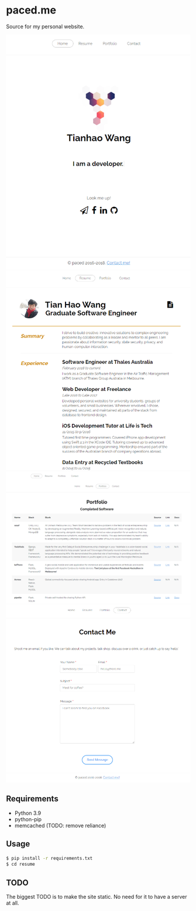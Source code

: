 # paced.me

Source for my personal website.

![](screenshots/index.png)
![](screenshots/cv.png)
![](screenshots/portfolio.png)
![](screenshots/contact.png)

## Requirements

- Python 3.9
- python-pip
- memcached (TODO: remove reliance)

## Usage

```sh
$ pip install -r requirements.txt
$ cd resume
```

## TODO

The biggest TODO is to make the site static. No need for it to have a server at all.
